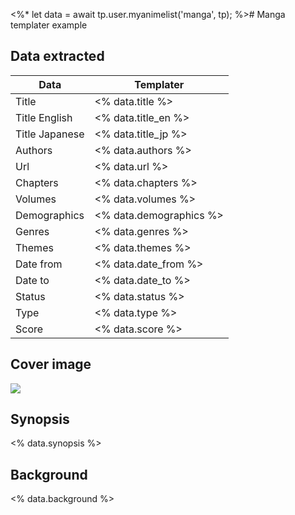 <%*
let data = await tp.user.myanimelist('manga', tp);
%># Manga templater example

## Data extracted
| Data           | Templater               |
| -------------- | ----------------------- |
| Title          | <% data.title %>        |
| Title English  | <% data.title_en %>     |
| Title Japanese | <% data.title_jp %>     |
| Authors        | <% data.authors %>      |
| Url            | <% data.url %>          |
| Chapters       | <% data.chapters %>     |
| Volumes        | <% data.volumes %>      |
| Demographics   | <% data.demographics %> |
| Genres         | <% data.genres %>       |
| Themes         | <% data.themes %>       | 
| Date from      | <% data.date_from %>    |
| Date to        | <% data.date_to %>      |
| Status         | <% data.status %>       |
| Type           | <% data.type %>         |
| Score          | <% data.score %>        |

## Cover image
![](<% data.img %>)

## Synopsis
<% data.synopsis %>

## Background
<% data.background %>

